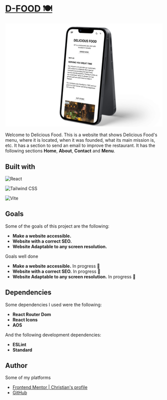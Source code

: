# [D-FOOD :plate_with_cutlery:]()
![Preview D-Food](./src/assets/preview.jpg)

Welcome to Delicious Food. This is a website that shows Delicious Food's menu, where it is located, when it was founded, what its main mission is, etc. It has a section to send an email to improve the restaurant. It has the following sections **Home**, **About**, **Contact** and **Menu**.

## Built with

![**React**](https://img.shields.io/badge/REACT-0B2C4A?style=for-the-badge&logo=react&logoColor=white)

![**Tailwind CSS**](https://img.shields.io/badge/TAILWINDCSS-06B6D4?style=for-the-badge&logo=tailwindcss&logoColor=white)

![**Vite**](https://img.shields.io/badge/VITE-646CFF?style=for-the-badge&logo=vite&logoColor=white)

## Goals

Some of the goals of this project are the following:

- **Make a website accessible.**
- **Website with a correct SEO.**
- **Website Adaptable to any screen resolution.**

Goals well done

- **Make a website accessible.** In progress :smiling_face_with_three_hearts:	
- **Website with a correct SEO.** In progress :smiling_face_with_three_hearts:	
- **Website Adaptable to any screen resolution.** In progress :smiling_face_with_three_hearts:	

## Dependencies

Some dependencies I used were the following:

- **React Router Dom**
- **React Icons**
- **AOS**

And the following development dependencies:

- **ESLint**
- **Standard**

## Author

Some of my platforms

- [Frontend Mentor | Christian's profile](https://www.frontendmentor.io/profile/FLCHRIS)
- [GitHub](https://github.com/FLCHRIS)